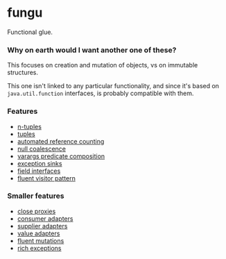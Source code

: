 # fungu

Functional glue.

### Why on earth would I want another one of these?
This focuses on creation and mutation of objects, vs on immutable structures.

This one isn't linked to any particular functionality,
and since it's based on `java.util.function` interfaces,
is probably compatible with them.

### Features
* [n-tuples](/src/main/java/net/zethmayr/fungu/hypothetical/Nuple.java)
* [tuples](/src/main/java/net/zethmayr/fungu/Fork.java)
* [automated reference counting](/src/main/java/net/zethmayr/fungu/arc/package-info.java)
* [null coalescence](/src/main/java/net/zethmayr/fungu/CoalescenceHelper.java)
* [varargs predicate composition](/src/main/java/net/zethmayr/fungu/PredicateFactory.java)
* [exception sinks](/src/main/java/net/zethmayr/fungu/throwing/package-info.java)
* [field interfaces](/src/main/java/net/zethmayr/fungu/fields/package-info.java)
* [fluent visitor pattern](/src/main/java/net/zethmayr/fungu/UponHelper.java)

### Smaller features
* [close proxies](/src/main/java/net/zethmayr/fungu/CloseableFactory.java)
* [consumer adapters](/src/main/java/net/zethmayr/fungu/ConsumerFactory.java)
* [supplier adapters](/src/main/java/net/zethmayr/fungu/core/SupplierFactory.java)
* [value adapters](/src/main/java/net/zethmayr/fungu/core/ValueFactory.java)
* [fluent mutations](/src/main/java/net/zethmayr/fungu/Modifiable.java)
* [rich exceptions](/src/main/java/net/zethmayr/fungu/core/ExceptionFactory.java)
